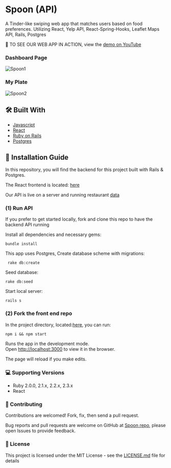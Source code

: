 # Spoon (API)

A Tinder-like swiping web app that matches users based on food preferences. Utilizing React, Yelp API, React-Spring-Hooks, Leaflet Maps API, Rails, Postgres

📌 TO SEE OUR WEB APP IN ACTION, view the [demo on YouTube](https://www.youtube.com/watch?v=OA4ye_u4Gfc)

### Dashboard Page
![Spoon1](https://raw.githubusercontent.com/diaaanek/SPOON_Client/master/public/spoon11.png)

### My Plate
![Spoon2](https://raw.githubusercontent.com/diaaanek/SPOON_Client/master/public/myplate.png)

## 🛠 Built With
* [Javascript](https://www.javascript.com/) 
* [React](https://reactjs.org/)
* [Ruby on Rails](https://rubyonrails.org/)
* [Postgres](https://www.sqlite.org/) 

## 📑 Installation Guide

In this repository, you will find the backend for this project built with Rails & Postgres.

The React frontend is located: [here](https://github.com/diaaanek/SPOON_Client)

Our API is live on a server and running restaurant [data](https://spoon-server.herokuapp.com/api/v1/restaurants)

### (1) Run API

If you prefer to get started locally, fork and clone this repo to have the backend API running

Install all dependencies and necessary gems:

`bundle install `

This app uses Postgres, Create database scheme with migrations:

 ` rake db:create`

Seed database:

` rake db:seed `

Start local server:

 ` rails s `


### (2) Fork the front end repo

In the project directory, located:[here](https://github.com/diaaanek/SPOON_Client), you can run:

  `npm i && npm start`

Runs the app in the development mode.<br>
Open [http://localhost:3000](http://localhost:3000) to view it in the browser.

The page will reload if you make edits.<br>


### 💻 Supporting Versions
- Ruby 2.0.0, 2.1.x, 2.2.x, 2.3.x
- React 

### 🤩 Contributing

Contributions are welcomed!  Fork, fix, then send a pull request.

Bug reports and pull requests are welcome on GitHub at [Spoon repo](https://github.com/diaaanek/SPOON_client), please open Issues to provide feedback.


### 📗 License

This project is licensed under the MIT License - see the [LICENSE.md](LICENSE.md) file for details
